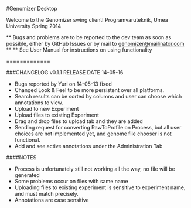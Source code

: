 #Genomizer Desktop

Welcome to the Genomizer swing client!
Programvaruteknik, Umea University Spring 2014

** Bugs and problems are to be reported to the dev team as soon as possible, either by GitHub Issues or by mail to genomizer@mailinator.com **
** See User Manual for instructions on using functionality

=============

###CHANGELOG v0.1.1 RELEASE DATE 14-05-16

- Bugs reported by Yuri on 14-05-13 fixed
- Changed Look & Feel to be more persistent over all platforms.
- Search results can be sorted by columns and user can choose which annotations to view.
- Upload to new Experiment
- Upload files to existing Experiment
- Drag and drop files to upload tab and they are added
- Sending request for converting RawToProfile on Process, but all user choices are not implemented yet, and genome file chooser is not functional. 
- Add and see active annotations under the Administration Tab

####NOTES

- Process is unfortunately still not working all the way, no file will be generated
- Some problems occur on files with same name
- Uploading files to existing experiment is sensitive to experiment name, and must match precisely.
- Annotations are case sensitive
